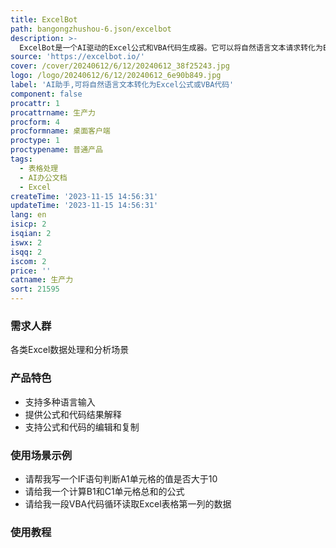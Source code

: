 ```yaml
---
title: ExcelBot
path: bangongzhushou-6.json/excelbot
description: >-
  ExcelBot是一个AI驱动的Excel公式和VBA代码生成器。它可以将自然语言文本请求转化为Excel公式或VBA代码,无论您是否擅长Excel。它可以帮助初学者无需编程经验就可以编写复杂的Excel公式和VBA代码,也可以帮助专业人士自动完成繁琐的Excel任务。主要功能包括:支持多种语言输入;提供公式和代码结果解释;支持公式和代码的编辑和复制等。该产品可用于各类Excel数据处理和分析场景,有助于提升工作效率。
source: 'https://excelbot.io/'
cover: /cover/20240612/6/12/20240612_38f25243.jpg
logo: /logo/20240612/6/12/20240612_6e90b849.jpg
label: 'AI助手,可将自然语言文本转化为Excel公式或VBA代码'
component: false
procattr: 1
procattrname: 生产力
procform: 4
procformname: 桌面客户端
proctype: 1
proctypename: 普通产品
tags:
  - 表格处理
  - AI办公文档
  - Excel
createTime: '2023-11-15 14:56:31'
updateTime: '2023-11-15 14:56:31'
lang: en
isicp: 2
isqian: 2
iswx: 2
isqq: 2
iscom: 2
price: ''
catname: 生产力
sort: 21595
---
```




### 需求人群
各类Excel数据处理和分析场景

### 产品特色
- 支持多种语言输入
- 提供公式和代码结果解释
- 支持公式和代码的编辑和复制

### 使用场景示例
- 请帮我写一个IF语句判断A1单元格的值是否大于10
- 请给我一个计算B1和C1单元格总和的公式
- 请给我一段VBA代码循环读取Excel表格第一列的数据

### 使用教程


  
